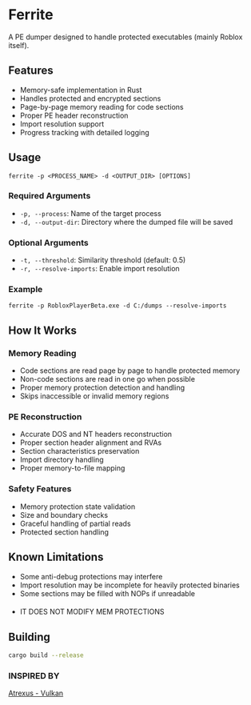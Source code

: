 # Ferrite

A PE dumper designed to handle protected executables (mainly Roblox itself).

## Features
- Memory-safe implementation in Rust
- Handles protected and encrypted sections
- Page-by-page memory reading for code sections
- Proper PE header reconstruction
- Import resolution support
- Progress tracking with detailed logging

## Usage

```
ferrite -p <PROCESS_NAME> -d <OUTPUT_DIR> [OPTIONS]
```

### Required Arguments
- `-p, --process`: Name of the target process
- `-d, --output-dir`: Directory where the dumped file will be saved

### Optional Arguments
- `-t, --threshold`: Similarity threshold (default: 0.5)
- `-r, --resolve-imports`: Enable import resolution

### Example
```
ferrite -p RobloxPlayerBeta.exe -d C:/dumps --resolve-imports
```

## How It Works

### Memory Reading
- Code sections are read page by page to handle protected memory
- Non-code sections are read in one go when possible
- Proper memory protection detection and handling
- Skips inaccessible or invalid memory regions

### PE Reconstruction
- Accurate DOS and NT headers reconstruction
- Proper section header alignment and RVAs
- Section characteristics preservation
- Import directory handling
- Proper memory-to-file mapping

### Safety Features
- Memory protection state validation
- Size and boundary checks
- Graceful handling of partial reads
- Protected section handling

## Known Limitations
- Some anti-debug protections may interfere
- Import resolution may be incomplete for heavily protected binaries
- Some sections may be filled with NOPs if unreadable


####
- IT DOES NOT MODIFY MEM PROTECTIONS

## Building

```bash
cargo build --release
```

### INSPIRED BY
[Atrexus - Vulkan](https://github.com/atrexus/vulkan)